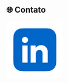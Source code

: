 ## 🌐 Contato

<a href="https://www.linkedin.com/in/seu-username/">
  <img src="https://github.com/guisoulza/guisoulza/blob/main/linkedin.png?raw=true" width="150"/>
</a>
<!--
**guisoulza/guisoulza** is a ✨ _special_ ✨ repository because its `README.md` (this file) appears on your GitHub profile.

Here are some ideas to get you started:

- 🔭 I’m currently working on ...
- 🌱 I’m currently learning ...
- 👯 I’m looking to collaborate on ...
- 🤔 I’m looking for help with ...
- 💬 Ask me about ...
- 📫 How to reach me: ...
- 😄 Pronouns: ...
- ⚡ Fun fact: ...
-->
